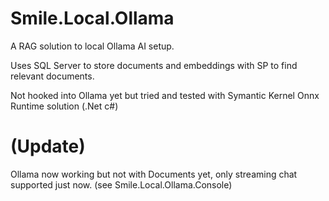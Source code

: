 # Smile.Local.Ollama

A RAG solution to local Ollama AI setup.

Uses SQL Server to store documents and embeddings with SP to find relevant documents.

Not hooked into Ollama yet but tried and tested with Symantic Kernel Onnx Runtime solution (.Net c#)

# (Update)

Ollama now working but not with Documents yet, only streaming chat supported just now.
(see Smile.Local.Ollama.Console)
